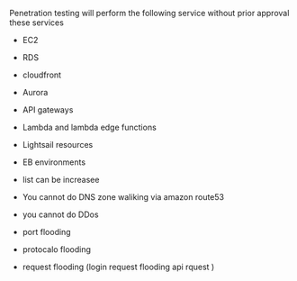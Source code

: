 
Penetration testing will perform the following service without prior approval these services

- EC2
- RDS
- cloudfront
- Aurora
- API gateways
- Lambda and lambda edge functions
- Lightsail resources
- EB environments

- list can be increasee

- You cannot do DNS zone waliking via amazon route53
- you cannot do DDos
- port flooding
- protocalo flooding
- request flooding (login request flooding api rquest )
